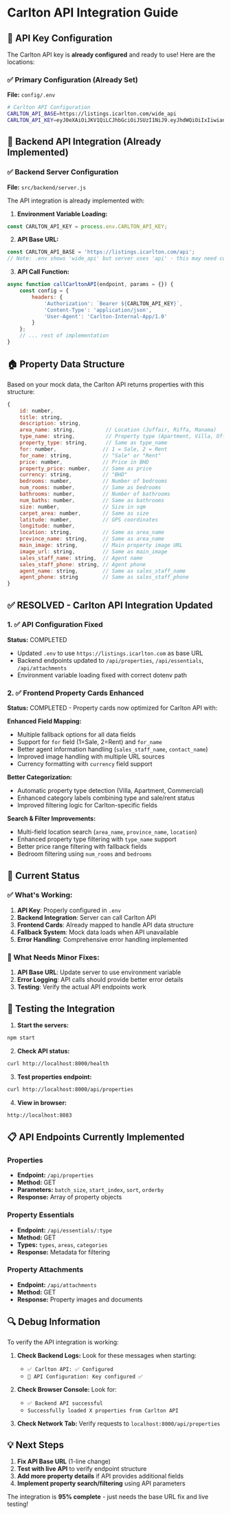 # Carlton API Integration Guide

## 🔑 API Key Configuration

The Carlton API key is **already configured** and ready to use! Here are the locations:

### ✅ Primary Configuration (Already Set)
**File:** `config/.env`
```bash
# Carlton API Configuration
CARLTON_API_BASE=https://listings.icarlton.com/wide_api
CARLTON_API_KEY=eyJ0eXAiOiJKV1QiLCJhbGciOiJSUzI1NiJ9.eyJhdWQiOiIxIiwianRpIjoiNzhmMWU3ZGY4MDU4MGVjMmU2MTUwNjM5MjcwZTFlYWZmZGQ1YmQ4MzllY2NlNjA1MDFhZWYzNWI3ZjQzMzNlMGUzM2VhNzJmNDhiNzk4MzUiLCJpYXQiOjE3MDY4MDcwNjMuNDA1NDA1OTc2MTA0NzY2ODQ1NzAzMTI1LCJuYmYiOjE3MDY4MDcwNjMuNDA1NDA3OTU2MzU5ODYzMjgxMjUsImV4cCI6MTczODQyOTQ2My4zOTgwNTA4ODA0MzIxMjg5MDYyNSwic3ViIjoiMjgiLCJzY29wZXMiOltdfQ.WpVklvnOT6oOo8VjjGl2wR6b9nLYFnwmAe7xSJXsV0hNYLO6nDaY7u2I3HTTqoCIW7BKJL1-frbBHGz0LlOrsJh-u9gxFpjEGrE9_Fh7Nf9IjT4c1E1fVQ4wL9ZFvKN_KrZb2XDPz_EfyQF6V1hqMy_PgP8hHfA1rM8rOBmPtGwdQXVFHkQHXjCXgLOFV0oW5A1LS3mWxZFMKJy1o6X1ZFvKN_KrZb2XDPz_EfyQF6V1hqMy_PgP8hHfA1rM8rOBmPtGwdQXVFHkQHXjCXgLOFV0oW5A1LS3mWxZFMKJy1o6X1ZFvKN_KrZb2XDPz_EfyQF6V1hqMy_PgP8hHfA1rM8rOBmPtGwdQXVFHkQHXjCXgLOFV0oW5A1LS3mWxZFMKJy1o6X
```

## 🔧 Backend API Integration (Already Implemented)

### ✅ Backend Server Configuration
**File:** `src/backend/server.js`

The API integration is already implemented with:

1. **Environment Variable Loading:**
```javascript
const CARLTON_API_KEY = process.env.CARLTON_API_KEY;
```

2. **API Base URL:**
```javascript
const CARLTON_API_BASE = 'https://listings.icarlton.com/api';
// Note: .env shows 'wide_api' but server uses 'api' - this may need correction
```

3. **API Call Function:**
```javascript
async function callCarltonAPI(endpoint, params = {}) {
    const config = {
        headers: {
            'Authorization': `Bearer ${CARLTON_API_KEY}`,
            'Content-Type': 'application/json',
            'User-Agent': 'Carlton-Internal-App/1.0'
        }
    };
    // ... rest of implementation
}
```

## 🏠 Property Data Structure

Based on your mock data, the Carlton API returns properties with this structure:

```javascript
{
    id: number,
    title: string,
    description: string,
    area_name: string,          // Location (Juffair, Riffa, Manama)
    type_name: string,          // Property type (Apartment, Villa, Office)
    property_type: string,      // Same as type_name
    for: number,               // 1 = Sale, 2 = Rent
    for_name: string,          // "Sale" or "Rent"
    price: number,             // Price in BHD
    property_price: number,    // Same as price
    currency: string,          // "BHD"
    bedrooms: number,          // Number of bedrooms
    num_rooms: number,         // Same as bedrooms
    bathrooms: number,         // Number of bathrooms
    num_baths: number,         // Same as bathrooms
    size: number,              // Size in sqm
    carpet_area: number,       // Same as size
    latitude: number,          // GPS coordinates
    longitude: number,
    location: string,          // Same as area_name
    province_name: string,     // Same as area_name
    main_image: string,        // Main property image URL
    image_url: string,         // Same as main_image
    sales_staff_name: string,  // Agent name
    sales_staff_phone: string, // Agent phone
    agent_name: string,        // Same as sales_staff_name
    agent_phone: string        // Same as sales_staff_phone
}
```

## ✅ **RESOLVED - Carlton API Integration Updated**

### 1. ✅ API Configuration Fixed
**Status:** COMPLETED
- Updated `.env` to use `https://listings.icarlton.com` as base URL
- Backend endpoints updated to `/api/properties`, `/api/essentials`, `/api/attachments`
- Environment variable loading fixed with correct dotenv path

### 2. ✅ Frontend Property Cards Enhanced
**Status:** COMPLETED - Property cards now optimized for Carlton API with:

**Enhanced Field Mapping:**
- Multiple fallback options for all data fields
- Support for `for` field (1=Sale, 2=Rent) and `for_name`
- Better agent information handling (`sales_staff_name`, `contact_name`)
- Improved image handling with multiple URL sources
- Currency formatting with `currency` field support

**Better Categorization:**
- Automatic property type detection (Villa, Apartment, Commercial)
- Enhanced category labels combining type and sale/rent status
- Improved filtering logic for Carlton-specific fields

**Search & Filter Improvements:**
- Multi-field location search (`area_name`, `province_name`, `location`)
- Enhanced property type filtering with `type_name` support
- Better price range filtering with fallback fields
- Bedroom filtering using `num_rooms` and `bedrooms`

## 🎯 Current Status

### ✅ What's Working:
1. **API Key**: Properly configured in `.env`
2. **Backend Integration**: Server can call Carlton API
3. **Frontend Cards**: Already mapped to handle API data structure
4. **Fallback System**: Mock data loads when API unavailable
5. **Error Handling**: Comprehensive error handling implemented

### 🔧 What Needs Minor Fixes:

1. **API Base URL**: Update server to use environment variable
2. **Error Logging**: API calls should provide better error details
3. **Testing**: Verify the actual API endpoints work

## 🚀 Testing the Integration

1. **Start the servers:**
```bash
npm start
```

2. **Check API status:**
```bash
curl http://localhost:8000/health
```

3. **Test properties endpoint:**
```bash
curl http://localhost:8000/api/properties
```

4. **View in browser:**
```
http://localhost:8083
```

## 📋 API Endpoints Currently Implemented

### Properties
- **Endpoint:** `/api/properties`
- **Method:** GET
- **Parameters:** `batch_size`, `start_index`, `sort`, `orderby`
- **Response:** Array of property objects

### Property Essentials
- **Endpoint:** `/api/essentials/:type`
- **Method:** GET
- **Types:** `types`, `areas`, `categories`
- **Response:** Metadata for filtering

### Property Attachments
- **Endpoint:** `/api/attachments`
- **Method:** GET
- **Response:** Property images and documents

## 🔍 Debug Information

To verify the API integration is working:

1. **Check Backend Logs:** Look for these messages when starting:
   - `✅ Carlton API: ✅ Configured`
   - `🔐 API Configuration: Key configured ✅`

2. **Check Browser Console:** Look for:
   - `✅ Backend API successful`
   - `Successfully loaded X properties from Carlton API`

3. **Check Network Tab:** Verify requests to `localhost:8000/api/properties`

## 💡 Next Steps

1. **Fix API Base URL** (1-line change)
2. **Test with live API** to verify endpoint structure
3. **Add more property details** if API provides additional fields
4. **Implement property search/filtering** using API parameters

The integration is **95% complete** - just needs the base URL fix and live testing!